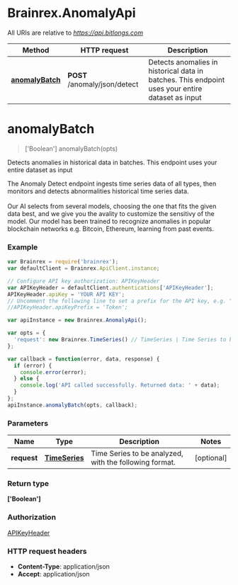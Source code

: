 # Brainrex.AnomalyApi

All URIs are relative to *https://api.bitlongs.com*

Method | HTTP request | Description
------------- | ------------- | -------------
[**anomalyBatch**](AnomalyApi.md#anomalyBatch) | **POST** /anomaly/json/detect | Detects anomalies in historical data in batches. This endpoint uses your entire dataset as input


<a name="anomalyBatch"></a>
# **anomalyBatch**
> ['Boolean'] anomalyBatch(opts)

Detects anomalies in historical data in batches. This endpoint uses your entire dataset as input

The Anomaly Detect endpoint ingests time series data of all types, then monitors and detects abnormalities historical time series data. <br><br> Our AI selects from several models, choosing the one that fits the given data best, and we give you the avality to customize the sensitivy of the model. Our model has been trained to recognize anomalies in popular blockchain networks e.g. Bitcoin, Ethereum, learning from past events.

### Example
```javascript
var Brainrex = require('brainrex');
var defaultClient = Brainrex.ApiClient.instance;

// Configure API key authorization: APIKeyHeader
var APIKeyHeader = defaultClient.authentications['APIKeyHeader'];
APIKeyHeader.apiKey = 'YOUR API KEY';
// Uncomment the following line to set a prefix for the API key, e.g. "Token" (defaults to null)
//APIKeyHeader.apiKeyPrefix = 'Token';

var apiInstance = new Brainrex.AnomalyApi();

var opts = { 
  'request': new Brainrex.TimeSeries() // TimeSeries | Time Series to be analyzed, with the following format.
};

var callback = function(error, data, response) {
  if (error) {
    console.error(error);
  } else {
    console.log('API called successfully. Returned data: ' + data);
  }
};
apiInstance.anomalyBatch(opts, callback);
```

### Parameters

Name | Type | Description  | Notes
------------- | ------------- | ------------- | -------------
 **request** | [**TimeSeries**](TimeSeries.md)| Time Series to be analyzed, with the following format. | [optional] 

### Return type

**['Boolean']**

### Authorization

[APIKeyHeader](../README.md#APIKeyHeader)

### HTTP request headers

 - **Content-Type**: application/json
 - **Accept**: application/json

